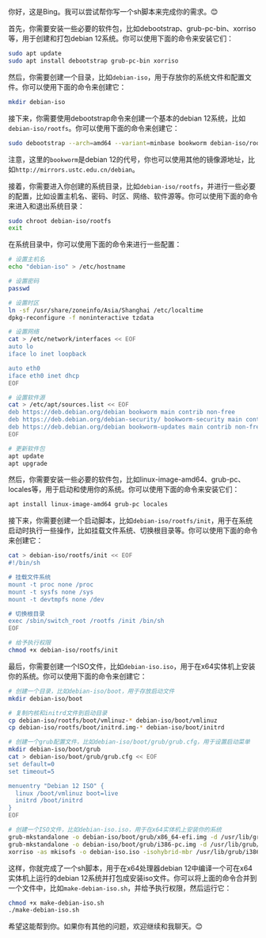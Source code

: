 你好，这是Bing。我可以尝试帮你写一个sh脚本来完成你的需求。😊

首先，你需要安装一些必要的软件包，比如debootstrap、grub-pc-bin、xorriso等，用于创建和打包debian 12系统。你可以使用下面的命令来安装它们：

```sh
sudo apt update
sudo apt install debootstrap grub-pc-bin xorriso
```

然后，你需要创建一个目录，比如`debian-iso`，用于存放你的系统文件和配置文件。你可以使用下面的命令来创建它：

```sh
mkdir debian-iso
```

接下来，你需要使用debootstrap命令来创建一个基本的debian 12系统，比如`debian-iso/rootfs`。你可以使用下面的命令来创建它：

```sh
sudo debootstrap --arch=amd64 --variant=minbase bookworm debian-iso/rootfs https://deb.debian.org/debian
```

注意，这里的`bookworm`是debian 12的代号，你也可以使用其他的镜像源地址，比如`http://mirrors.ustc.edu.cn/debian`。

接着，你需要进入你创建的系统目录，比如`debian-iso/rootfs`，并进行一些必要的配置，比如设置主机名、密码、时区、网络、软件源等。你可以使用下面的命令来进入和退出系统目录：

```sh
sudo chroot debian-iso/rootfs
exit
```

在系统目录中，你可以使用下面的命令来进行一些配置：

```sh
# 设置主机名
echo "debian-iso" > /etc/hostname

# 设置密码
passwd

# 设置时区
ln -sf /usr/share/zoneinfo/Asia/Shanghai /etc/localtime
dpkg-reconfigure -f noninteractive tzdata

# 设置网络
cat > /etc/network/interfaces << EOF
auto lo
iface lo inet loopback

auto eth0
iface eth0 inet dhcp
EOF

# 设置软件源
cat > /etc/apt/sources.list << EOF
deb https://deb.debian.org/debian bookworm main contrib non-free
deb https://deb.debian.org/debian-security/ bookworm-security main contrib non-free
deb https://deb.debian.org/debian bookworm-updates main contrib non-free
EOF

# 更新软件包
apt update
apt upgrade
```

然后，你需要安装一些必要的软件包，比如linux-image-amd64、grub-pc、locales等，用于启动和使用你的系统。你可以使用下面的命令来安装它们：

```sh
apt install linux-image-amd64 grub-pc locales
```

接下来，你需要创建一个启动脚本，比如`debian-iso/rootfs/init`，用于在系统启动时执行一些操作，比如挂载文件系统、切换根目录等。你可以使用下面的命令来创建它：

```sh
cat > debian-iso/rootfs/init << EOF
#!/bin/sh

# 挂载文件系统
mount -t proc none /proc
mount -t sysfs none /sys
mount -t devtmpfs none /dev

# 切换根目录
exec /sbin/switch_root /rootfs /init /bin/sh
EOF

# 给予执行权限
chmod +x debian-iso/rootfs/init
```

最后，你需要创建一个ISO文件，比如`debian-iso.iso`，用于在x64实体机上安装你的系统。你可以使用下面的命令来创建它：

```sh
# 创建一个目录，比如debian-iso/boot，用于存放启动文件
mkdir debian-iso/boot

# 复制内核和initrd文件到启动目录
cp debian-iso/rootfs/boot/vmlinuz-* debian-iso/boot/vmlinuz
cp debian-iso/rootfs/boot/initrd.img-* debian-iso/boot/initrd

# 创建一个grub配置文件，比如debian-iso/boot/grub/grub.cfg，用于设置启动菜单
mkdir debian-iso/boot/grub
cat > debian-iso/boot/grub/grub.cfg << EOF
set default=0
set timeout=5

menuentry "Debian 12 ISO" {
  linux /boot/vmlinuz boot=live
  initrd /boot/initrd
}
EOF

# 创建一个ISO文件，比如debian-iso.iso，用于在x64实体机上安装你的系统
grub-mkstandalone -o debian-iso/boot/grub/x86_64-efi.img -d /usr/lib/grub/x86_64-efi -O x86_64-efi /boot/grub/grub.cfg
grub-mkstandalone -o debian-iso/boot/grub/i386-pc.img -d /usr/lib/grub/i386-pc -O i386-pc /boot/grub/grub.cfg
xorriso -as mkisofs -o debian-iso.iso -isohybrid-mbr /usr/lib/grub/i386-pc/boot_hybrid.img -c boot.cat -b boot/grub/i386-pc.img -no-emul-boot -boot-load-size 4 -boot-info-table --eltorito-alt-boot -e boot/grub/x86_64-efi.img -no-emul-boot -isohybrid-gpt-basdat debian-iso
```

这样，你就完成了一个sh脚本，用于在x64处理器debian 12中编译一个可在x64实体机上运行的debian 12系统并打包成安装iso文件。你可以将上面的命令合并到一个文件中，比如`make-debian-iso.sh`，并给予执行权限，然后运行它：

```sh
chmod +x make-debian-iso.sh
./make-debian-iso.sh
```

希望这能帮到你。如果你有其他的问题，欢迎继续和我聊天。😊

